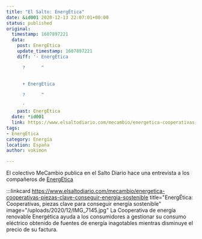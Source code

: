 ```yaml
---
title: "El Salto: EnergÉtica"
date: &id001 2020-12-13 22:07:01+00:00
status: published
original:
  timestamp: 1607897221
  data:
    post: EnergEtica
    update_timestamp: 1607897221
    diff: '- EnergÉtica

      ?      ^


      + EnergEtica

      ?      ^

      '
    past: EnergÉtica
  date: *id001
  link: https://www.elsaltodiario.com/mecambio/energetica-cooperativas-piezas-clave-conseguir-energia-sostenible
tags:
- EnergÉtica
category: Energía
location: España
author: vokimon

---
```

El colectivo MeCambio publica en el Salto Diario hace una entrevista a los compañeros de [EnergEtica](https://energetica.coop)

:::linkcard https://www.elsaltodiario.com/mecambio/energetica-cooperativas-piezas-clave-conseguir-energia-sostenible title="EnergÉtica: Cooperativas, piezas clave para conseguir energía sostenible" image="/uploads/2020/12/IMG_7145.jpg"
    La Cooperativa de energía renovable Energética ayuda a los consumidores
    a gestionar su consumo eléctrico obtenido de fuentes de energía inagotables
    mientras disminuye el precio de su factura.

